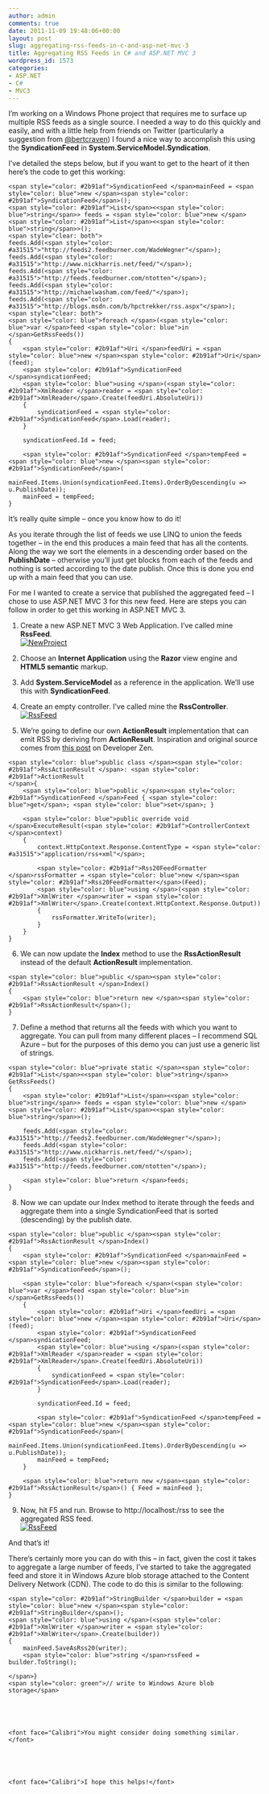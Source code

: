 ```yaml
---
author: admin
comments: true
date: 2011-11-09 19:48:06+00:00
layout: post
slug: aggregating-rss-feeds-in-c-and-asp-net-mvc-3
title: Aggregating RSS Feeds in C# and ASP.NET MVC 3
wordpress_id: 1573
categories:
- ASP.NET
- C#
- MVC3
---
```


I’m working on a Windows Phone project that requires me to surface up multiple RSS feeds as a single source. I needed a way to do this quickly and easily, and with a little help from friends on Twitter (particularly a suggestion from [@bertcraven](http://twitter.com/bertcraven)) I found a nice way to accomplish this using the **SyndicationFeed** in **System.ServiceModel.Syndication**.

 

I’ve detailed the steps below, but if you want to get to the heart of it then here’s the code to get this working:

 
    
    <span style="color: #2b91af">SyndicationFeed </span>mainFeed = <span style="color: blue">new </span><span style="color: #2b91af">SyndicationFeed</span>();
    <span style="color: #2b91af">List</span><<span style="color: blue">string</span>> feeds = <span style="color: blue">new </span><span style="color: #2b91af">List</span><<span style="color: blue">string</span>>();
    <span style="clear: both">
    feeds.Add(<span style="color: #a31515">"http://feeds2.feedburner.com/WadeWegner"</span>);
    feeds.Add(<span style="color: #a31515">"http://www.nickharris.net/feed/"</span>);
    feeds.Add(<span style="color: #a31515">"http://feeds.feedburner.com/ntotten"</span>);
    feeds.Add(<span style="color: #a31515">"http://michaelwasham.com/feed/"</span>);
    feeds.Add(<span style="color: #a31515">"http://blogs.msdn.com/b/hpctrekker/rss.aspx"</span>);
    <span style="clear: both">
    <span style="color: blue">foreach </span>(<span style="color: blue">var </span>feed <span style="color: blue">in </span>GetRssFeeds())
    {
        <span style="color: #2b91af">Uri </span>feedUri = <span style="color: blue">new </span><span style="color: #2b91af">Uri</span>(feed);
        <span style="color: #2b91af">SyndicationFeed </span>syndicationFeed;
        <span style="color: blue">using </span>(<span style="color: #2b91af">XmlReader </span>reader = <span style="color: #2b91af">XmlReader</span>.Create(feedUri.AbsoluteUri))
        {
            syndicationFeed = <span style="color: #2b91af">SyndicationFeed</span>.Load(reader);
        }
    
        syndicationFeed.Id = feed;
    
        <span style="color: #2b91af">SyndicationFeed </span>tempFeed = <span style="color: blue">new </span><span style="color: #2b91af">SyndicationFeed</span>(
            mainFeed.Items.Union(syndicationFeed.Items).OrderByDescending(u => u.PublishDate));
        mainFeed = tempFeed;
    }





It’s really quite simple – once you know how to do it!





As you iterate through the list of feeds we use LINQ to union the feeds together – in the end this produces a main feed that has all the contents. Along the way we sort the elements in a descending order based on the **PublishDate** – otherwise you’ll just get blocks from each of the feeds and nothing is sorted according to the date publish. Once this is done you end up with a main feed that you can use.





For me I wanted to create a service that published the aggregated feed – I chose to use ASP.NET MVC 3 for this new feed. Here are steps you can follow in order to get this working in ASP.NET MVC 3.






  
  1. Create a new ASP.NET MVC 3 Web Application. I’ve called mine **RssFeed**.   
[![NewProject](http://images.wadewegner.com/wordpress/2011/11/NewProject_thumb.jpg)](http://images.wadewegner.com/wordpress/2011/11/NewProject.jpg)


  
  2. Choose an **Internet Application** using the **Razor** view engine and **HTML5 semantic** markup. 


  
  3. Add **System.ServiceModel** as a reference in the application. We’ll use this with **SyndicationFeed**. 


  
  4. Create an empty controller. I’ve called mine the **RssController**.   
[![RssFeed](http://images.wadewegner.com/wordpress/2011/11/RssFeed_thumb.jpg)](http://images.wadewegner.com/wordpress/2011/11/RssFeed.jpg)


  
  5. We’re going to define our own **ActionResult** implementation that can emit RSS by deriving from **ActionResult**. Inspiration and original source comes from [this post](http://www.developerzen.com/2009/01/11/aspnet-mvc-rss-feed-action-result/) on Developer Zen. 

    
    
    <span style="color: blue">public class </span><span style="color: #2b91af">RssActionResult </span>: <span style="color: #2b91af">ActionResult
    </span>{
        <span style="color: blue">public </span><span style="color: #2b91af">SyndicationFeed </span>Feed { <span style="color: blue">get</span>; <span style="color: blue">set</span>; }
    
        <span style="color: blue">public override void </span>ExecuteResult(<span style="color: #2b91af">ControllerContext </span>context)
        {
            context.HttpContext.Response.ContentType = <span style="color: #a31515">"application/rss+xml"</span>;
    
            <span style="color: #2b91af">Rss20FeedFormatter </span>rssFormatter = <span style="color: blue">new </span><span style="color: #2b91af">Rss20FeedFormatter</span>(Feed);
            <span style="color: blue">using </span>(<span style="color: #2b91af">XmlWriter </span>writer = <span style="color: #2b91af">XmlWriter</span>.Create(context.HttpContext.Response.Output))
            {
                rssFormatter.WriteTo(writer);
            }
        }
    }


  


  
  6. We can now update the **Index** method to use the **RssActionResult** instead of the default **ActionResult** implementation. 

    
    
    <span style="color: blue">public </span><span style="color: #2b91af">RssActionResult </span>Index()
    {
        <span style="color: blue">return new </span><span style="color: #2b91af">RssActionResult</span>();
    }


  


  
  7. Define a method that returns all the feeds with which you want to aggregate. You can pull from many different places – I recommend SQL Azure – but for the purposes of this demo you can just use a generic list of strings. 
    
    
    <span style="color: blue">private static </span><span style="color: #2b91af">List</span><<span style="color: blue">string</span>> GetRssFeeds()
    {
        <span style="color: #2b91af">List</span><<span style="color: blue">string</span>> feeds = <span style="color: blue">new </span><span style="color: #2b91af">List</span><<span style="color: blue">string</span>>();
    
        feeds.Add(<span style="color: #a31515">"http://feeds2.feedburner.com/WadeWegner"</span>);
        feeds.Add(<span style="color: #a31515">"http://www.nickharris.net/feed/"</span>);
        feeds.Add(<span style="color: #a31515">"http://feeds.feedburner.com/ntotten"</span>);
        
        <span style="color: blue">return </span>feeds;
    }


  


  
  8. Now we can update our Index method to iterate through the feeds and aggregate them into a single SyndicationFeed that is sorted (descending) by the publish date. 
    
    
    <span style="color: blue">public </span><span style="color: #2b91af">RssActionResult </span>Index()
    {
        <span style="color: #2b91af">SyndicationFeed </span>mainFeed = <span style="color: blue">new </span><span style="color: #2b91af">SyndicationFeed</span>();
    
        <span style="color: blue">foreach </span>(<span style="color: blue">var </span>feed <span style="color: blue">in </span>GetRssFeeds())
        {
            <span style="color: #2b91af">Uri </span>feedUri = <span style="color: blue">new </span><span style="color: #2b91af">Uri</span>(feed);
            <span style="color: #2b91af">SyndicationFeed </span>syndicationFeed;
            <span style="color: blue">using </span>(<span style="color: #2b91af">XmlReader </span>reader = <span style="color: #2b91af">XmlReader</span>.Create(feedUri.AbsoluteUri))
            {
                syndicationFeed = <span style="color: #2b91af">SyndicationFeed</span>.Load(reader);
            }
    
            syndicationFeed.Id = feed;
    
            <span style="color: #2b91af">SyndicationFeed </span>tempFeed = <span style="color: blue">new </span><span style="color: #2b91af">SyndicationFeed</span>(
                mainFeed.Items.Union(syndicationFeed.Items).OrderByDescending(u => u.PublishDate));
            mainFeed = tempFeed;
        }
    
        <span style="color: blue">return new </span><span style="color: #2b91af">RssActionResult</span>() { Feed = mainFeed };
    }


  


  
  9. Now, hit F5 and run. Browse to http://localhost:<port>/rss to see the aggregated RSS feed.   
[![RssFeed](http://images.wadewegner.com/wordpress/2011/11/RssFeed_thumb.jpg)](http://images.wadewegner.com/wordpress/2011/11/RssFeed.jpg)





And that’s it!





There’s certainly more you can do with this – in fact, given the cost it takes to aggregate a large number of feeds, I’ve started to take the aggregated feed and store it in Windows Azure blob storage attached to the Content Delivery Network (CDN). The code to do this is similar to the following:




    
    <span style="color: #2b91af">StringBuilder </span>builder = <span style="color: blue">new </span><span style="color: #2b91af">StringBuilder</span>();
    <span style="color: blue">using </span>(<span style="color: #2b91af">XmlWriter </span>writer = <span style="color: #2b91af">XmlWriter</span>.Create(builder))
    {
        mainFeed.SaveAsRss20(writer);
        <span style="color: blue">string </span>rssFeed = builder.ToString();
    
    </span>}
    <span style="color: green">// write to Windows Azure blob storage</span>




    
    <font face="Calibri">You might consider doing something similar.</font>




    
    <font face="Calibri">I hope this helps!</font>
